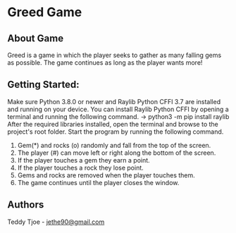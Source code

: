 # Greed Game

## About Game
Greed is a game in which the player seeks to gather as many falling gems as possible. The game continues as long as the player wants more!

## **Getting Started:**
Make sure Python 3.8.0 or newer and Raylib Python CFFI 3.7 are installed and running on your device. You can install Raylib Python CFFI by opening a terminal and running the following command. 
-> python3 -m pip install raylib
After the required libraries installed, open the terminal and browse to the project's root folder. 
Start the program by running the following command.

1. Gem(*) and rocks (o) randomly and fall from the top of the screen.
1. The player (#) can move left or right along the bottom of the screen.
1. If the player touches a gem they earn a point.
1. If the player touches a rock they lose point.
1. Gems and rocks are removed when the player touches them.
1. The game continues until the player closes the window.


## Authors

Teddy Tjoe - jethe90@gmail.com